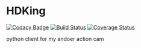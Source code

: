 # HDKing
[![Codacy Badge](https://api.codacy.com/project/badge/Grade/e32afe1f1a094a758b98914d5218bad4)](https://www.codacy.com/app/nimvek/hdking?utm_source=github.com&utm_medium=referral&utm_content=NimVek/hdking&utm_campaign=badger)
[![Build Status](https://travis-ci.org/NimVek/hdking.svg?branch=master)](https://travis-ci.org/NimVek/hdking)
[![Coverage Status](https://coveralls.io/repos/github/NimVek/hdking/badge.svg?branch=master)](https://coveralls.io/github/NimVek/hdking?branch=master)

python client for my andoer action cam
